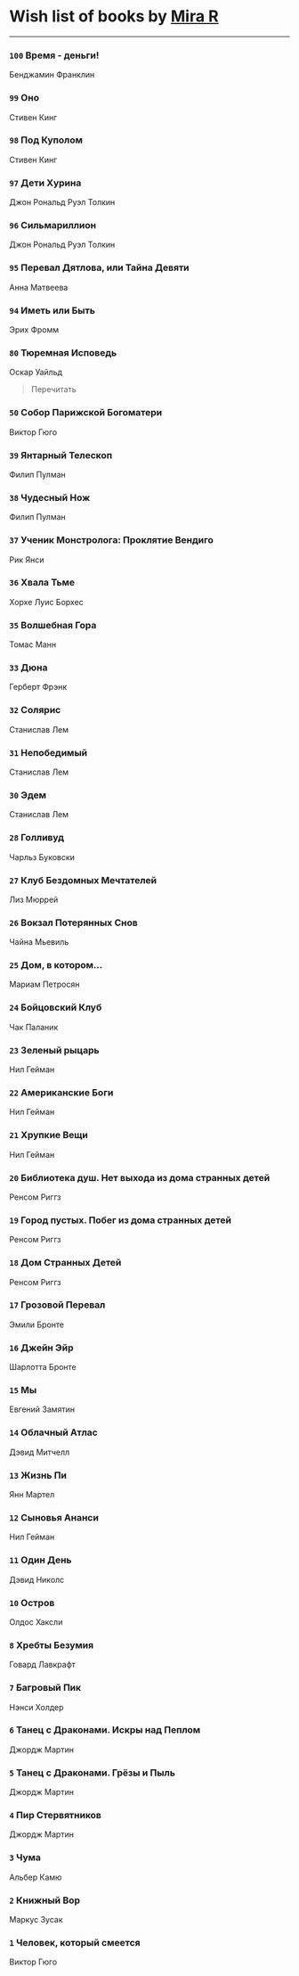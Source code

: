 # Wish list of books by [Mira R](https://plus.google.com/103293621948650602575)
---

### `100` Время - деньги!
Бенджамин Франклин

### `99` Оно
Стивен Кинг

### `98` Под Куполом
Стивен Кинг

### `97` Дети Хурина
Джон Рональд Руэл Толкин

### `96` Сильмариллион
Джон Рональд Руэл Толкин

### `95` Перевал Дятлова, или Тайна Девяти
Анна Матвеева

### `94` Иметь или Быть
Эрих Фромм

### `80` Тюремная Исповедь
Оскар Уайльд
> Перечитать

### `50` Собор Парижской Богоматери
Виктор Гюго

### `39` Янтарный Телескоп
Филип Пулман

### `38` Чудесный Нож
Филип Пулман

### `37` Ученик Монстролога: Проклятие Вендиго
Рик Янси

### `36` Хвала Тьме
Хорхе Луис Борхес

### `35` Волшебная Гора
Томас Манн

### `33` Дюна
Герберт Фрэнк

### `32` Солярис
Станислав Лем

### `31` Непобедимый
Станислав Лем

### `30` Эдем
Станислав Лем

### `28` Голливуд
Чарльз Буковски

### `27` Клуб Бездомных Мечтателей
Лиз Мюррей

### `26` Вокзал Потерянных Снов
Чайна Мьевиль

### `25` Дом, в котором...
Мариам Петросян

### `24` Бойцовский Клуб
Чак Паланик

### `23` Зеленый рыцарь
Нил Гейман

### `22` Американские Боги
Нил Гейман

### `21` Хрупкие Вещи
Нил Гейман

### `20` Библиотека душ. Нет выхода из дома странных детей
Ренсом Риггз

### `19` Город пустых. Побег из дома странных детей
Ренсом Риггз

### `18` Дом Странных Детей
Ренсом Риггз

### `17` Грозовой Перевал
Эмили Бронте

### `16` Джейн Эйр
Шарлотта Бронте

### `15` Мы
Евгений Замятин

### `14` Облачный Атлас
Дэвид Митчелл

### `13` Жизнь Пи
Янн Мартел

### `12` Сыновья Ананси
Нил Гейман

### `11` Один День
Дэвид Николс

### `10` Остров
Олдос Хаксли

### `8` Хребты Безумия
Говард Лавкрафт

### `7` Багровый Пик
Нэнси Холдер

### `6` Танец с Драконами. Искры над Пеплом
Джордж Мартин

### `5` Танец с Драконами. Грёзы и Пыль
Джордж Мартин

### `4` Пир Стервятников
Джордж Мартин

### `3` Чума
Альбер Камю

### `2` Книжный Вор
Маркус Зусак

### `1` Человек, который смеется
Виктор Гюго

